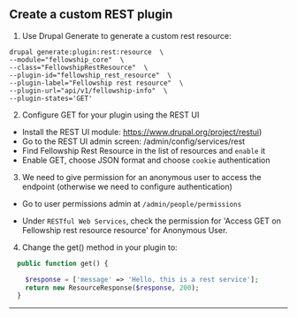 ## Create a custom REST plugin

1. Use Drupal Generate to generate a custom rest resource:

```JS
drupal generate:plugin:rest:resource  \
--module="fellowship_core"  \
--class="FellowshipRestResource"  \
--plugin-id="fellowship_rest_resource"  \
--plugin-label="Fellowship rest resource"  \
--plugin-url="api/v1/fellowship-info"  \
--plugin-states='GET'
```
2. Configure GET for your plugin using the REST UI 

* Install the REST UI module: https://www.drupal.org/project/restui)
* Go to the REST UI admin screen: /admin/config/services/rest
* Find Fellowship Rest Resource in the list of resources and `enable` it
* Enable GET, choose JSON format and choose `cookie` authentication

3. We need to give permission for an anonymous user to access the endpoint (otherwise we need to configure authentication)

* Go to user permissions admin at `/admin/people/permissions`

* Under `RESTful Web Services`, check the permission for 'Access GET on Fellowship rest resource resource' for Anonymous User.

4. Change the get() method in your plugin to:

```PHP
  public function get() {

    $response = ['message' => 'Hello, this is a rest service'];
    return new ResourceResponse($response, 200);
  }
```

---
